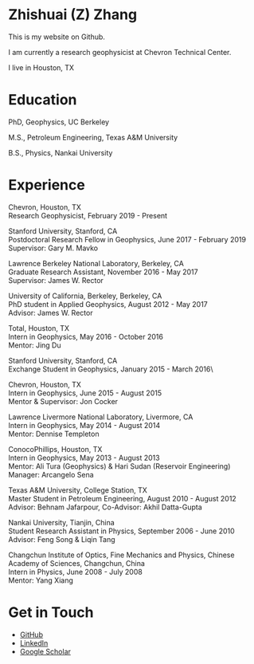 # Zhishuai (Z) Zhang
This is my website on Github.

I am currently a research geophysicist at Chevron Technical Center.

I live in Houston, TX

# Education
PhD, Geophysics, UC Berkeley

M.S., Petroleum Engineering, Texas A&M University

B.S., Physics, Nankai University

# Experience
Chevron, Houston, TX\
Research Geophysicist, February 2019 - Present

Stanford University, Stanford, CA\
Postdoctoral Research Fellow in Geophysics, June 2017 - February 2019​\
Supervisor: Gary M. Mavko

Lawrence Berkeley National Laboratory, Berkeley, CA\
Graduate Research Assistant, November 2016 - May 2017\
Supervisor: James W. Rector

University of California, Berkeley, Berkeley, CA\
PhD student in Applied Geophysics, August 2012 - May 2017\
Advisor: James W. Rector

Total, Houston, TX\
Intern in Geophysics, May 2016 - October 2016\
Mentor: Jing Du

Stanford University, Stanford, CA\
Exchange Student in Geophysics, January 2015 - March 2016​\

Chevron, Houston, TX\
Intern in Geophysics, June 2015 - August 2015\
Mentor & Supervisor: Jon Cocker

Lawrence Livermore National Laboratory, Livermore, CA\
Intern in Geophysics, May 2014 - August 2014\
Mentor: Dennise Templeton

ConocoPhillips, Houston, TX\
Intern in Geophysics, May 2013 - August 2013\
Mentor: Ali Tura (Geophysics) & Hari Sudan (Reservoir Engineering) 
Manager: Arcangelo Sena

Texas A&M University, College Station, TX\
Master Student in Petroleum Engineering, August 2010 - August 2012\
Advisor: Behnam Jafarpour, Co-Advisor: Akhil Datta-Gupta

Nankai University, Tianjin, China\
Student Research Assistant in Physics, September 2006 - June 2010\
Advisor: Feng Song & Liqin Tang

Changchun Institute of Optics, Fine Mechanics and Physics, Chinese Academy of Sciences, Changchun, China\
Intern in Physics, June 2008 - July 2008\
Mentor: Yang Xiang

# Get in Touch
<ul>
<li><a href="https://github.com/zhishuaizhang/">GitHub</a></li>
<li><a href="https://www.linkedin.com/in/zhishuaizhang/">LinkedIn</a></li>
<li><a href="https://scholar.google.com/citations?user=HsUKV5YAAAAJ&hl=en&oi=ao">Google Scholar</a></li>
</ul>
